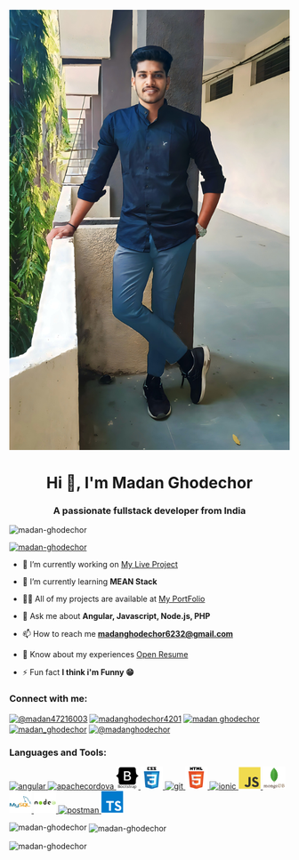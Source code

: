 ![logo](https://github.com/Madan-ghodechor/Madan-ghodechor/blob/main/IMG_20230927_143852.jpg)
<h1 align="center">Hi 👋, I'm Madan Ghodechor</h1>
<h3 align="center">A passionate fullstack developer from India</h3>

<p align="left"> <img src="https://komarev.com/ghpvc/?username=madan-ghodechor&label=Profile%20views&color=0e75b6&style=flat" alt="madan-ghodechor" /> </p>

<p align="left"> <a href="https://github.com/ryo-ma/github-profile-trophy"><img src="https://github-profile-trophy.vercel.app/?username=madan-ghodechor" alt="madan-ghodechor" /></a> </p>



- 🔭 I’m currently working on [My Live Project](https://cdr-comp.netlify.app/)

- 🌱 I’m currently learning **MEAN Stack**

- 👨‍💻 All of my projects are available at [My PortFolio](https://madan-ghodechor-portfolio.netlify.app/)

- 💬 Ask me about **Angular, Javascript, Node.js, PHP**

- 📫 How to reach me **madanghodechor6232@gmail.com**

- 📄 Know about my experiences [Open Resume](https://drive.google.com/file/d/1KMokiyJ5sr2SxCZ-8p2_3NKaMnlK4l3J/view?usp=sharing)

- ⚡ Fun fact **I think i'm Funny 😁**

<h3 align="left">Connect with me:</h3>
<p align="left">
<a href="https://twitter.com/@madan47216003" target="blank"><img align="center" src="https://raw.githubusercontent.com/rahuldkjain/github-profile-readme-generator/master/src/images/icons/Social/twitter.svg" alt="@madan47216003" height="30" width="40" /></a>
<a href="https://linkedin.com/in/madanghodechor4201" target="blank"><img align="center" src="https://raw.githubusercontent.com/rahuldkjain/github-profile-readme-generator/master/src/images/icons/Social/linked-in-alt.svg" alt="madanghodechor4201" height="30" width="40" /></a>
<a href="https://fb.com/madan ghodechor" target="blank"><img align="center" src="https://raw.githubusercontent.com/rahuldkjain/github-profile-readme-generator/master/src/images/icons/Social/facebook.svg" alt="madan ghodechor" height="30" width="40" /></a>
<a href="https://instagram.com/madan_ghodechor" target="blank"><img align="center" src="https://raw.githubusercontent.com/rahuldkjain/github-profile-readme-generator/master/src/images/icons/Social/instagram.svg" alt="madan_ghodechor" height="30" width="40" /></a>
<a href="https://www.youtube.com/c/@madanghodechor" target="blank"><img align="center" src="https://raw.githubusercontent.com/rahuldkjain/github-profile-readme-generator/master/src/images/icons/Social/youtube.svg" alt="@madanghodechor" height="30" width="40" /></a>
</p>

<h3 align="left">Languages and Tools:</h3>
<p align="left">
  <a href="https://angular.io" target="_blank" rel="noreferrer"> <img src="https://angular.io/assets/images/logos/angular/angular.svg" alt="angular" width="40" height="40"/> </a>
  <a href="https://cordova.apache.org/" target="_blank" rel="noreferrer"> <img src="https://www.vectorlogo.zone/logos/apache_cordova/apache_cordova-icon.svg" alt="apachecordova" width="40" height="40"/> </a>
  <a href="https://getbootstrap.com" target="_blank" rel="noreferrer"> <img src="https://raw.githubusercontent.com/devicons/devicon/master/icons/bootstrap/bootstrap-plain-wordmark.svg" alt="bootstrap" width="40" height="40"/> </a> 
  <a href="https://www.w3schools.com/css/" target="_blank" rel="noreferrer"> <img src="https://raw.githubusercontent.com/devicons/devicon/master/icons/css3/css3-original-wordmark.svg" alt="css3" width="40" height="40"/>
  </a>   <a href="https://git-scm.com/" target="_blank" rel="noreferrer"> <img src="https://www.vectorlogo.zone/logos/git-scm/git-scm-icon.svg" alt="git" width="40" height="40"/> </a>
  <a href="https://www.w3.org/html/" target="_blank" rel="noreferrer"> <img src="https://raw.githubusercontent.com/devicons/devicon/master/icons/html5/html5-original-wordmark.svg" alt="html5" width="40" height="40"/> </a> 
  <a href="https://ionicframework.com" target="_blank" rel="noreferrer"> <img src="https://upload.wikimedia.org/wikipedia/commons/d/d1/Ionic_Logo.svg" alt="ionic" width="40" height="40"/> </a>
  <a href="https://developer.mozilla.org/en-US/docs/Web/JavaScript" target="_blank" rel="noreferrer"> <img src="https://raw.githubusercontent.com/devicons/devicon/master/icons/javascript/javascript-original.svg" alt="javascript" width="40" height="40"/> </a> 
  <a href="https://www.mongodb.com/" target="_blank" rel="noreferrer"> <img src="https://raw.githubusercontent.com/devicons/devicon/master/icons/mongodb/mongodb-original-wordmark.svg" alt="mongodb" width="40" height="40"/> </a>
  <a href="https://www.mysql.com/" target="_blank" rel="noreferrer"> <img src="https://raw.githubusercontent.com/devicons/devicon/master/icons/mysql/mysql-original-wordmark.svg" alt="mysql" width="40" height="40"/> </a> 
  <a href="https://nodejs.org" target="_blank" rel="noreferrer"> <img src="https://raw.githubusercontent.com/devicons/devicon/master/icons/nodejs/nodejs-original-wordmark.svg" alt="nodejs" width="40" height="40"/> </a>
  <a href="https://postman.com" target="_blank" rel="noreferrer"> <img src="https://www.vectorlogo.zone/logos/getpostman/getpostman-icon.svg" alt="postman" width="40" height="40"/> </a>
  <a href="https://www.typescriptlang.org/" target="_blank" rel="noreferrer"> <img src="https://raw.githubusercontent.com/devicons/devicon/master/icons/typescript/typescript-original.svg" alt="typescript" width="40" height="40"/> </a>
</p>

<p><img align="left" src="https://github-readme-stats.vercel.app/api/top-langs?username=madan-ghodechor&show_icons=true&locale=en&layout=compact" alt="madan-ghodechor" /></p>

<p>&nbsp;<img align="center" src="https://github-readme-stats.vercel.app/api?username=madan-ghodechor&show_icons=true&locale=en" alt="madan-ghodechor" /></p>

<p><img align="center" src="https://github-readme-streak-stats.herokuapp.com/?user=madan-ghodechor&" alt="madan-ghodechor" /></p>
